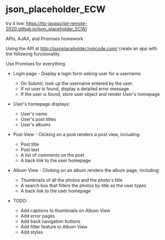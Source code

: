 # json_placeholder_ECW

try it live: https://tts-javascript-remote-2020.github.io/json_placeholder_ECW/

APIs, AJAX, and Promises homework

Using the API at http://jsonplaceholder.typicode.com/ create an app with the following functionality.

Use Promises for everything.

- Login page - Display a login form asking user for a username.

  - On Submit, look up the username entered by the user.
  - If no user is found, display a detailed error message.
  - If the user is found, store user object and render User's homepage

- User's homepage displays:

  - User's name
  - User's post titles
  - User's albums

- Post View - Clicking on a post renders a post view, including:

  - Post title
  - Post text
  - A list of comments on the post
  - A back link to the user homepage

- Album View - Clicking on an album renders the album page, including:

  - Thumbnails of all the photos and the photo's title
  - A search box that filters the photos by title as the user types
  - A back link to the user homepage

- TODO:

  - Add captions to thumbnails on Album View
  - Add error pages
  - Add back navigation buttons
  - Add filter feature to Album View
  - Add styles
